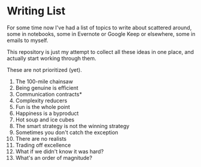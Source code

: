 Writing List
============

For some time now I've had a list of topics to write about scattered around,
some in notebooks, some in Evernote or Google Keep or elsewhere, some in emails
to myself.

This repository is just my attempt to collect all these ideas in one place, and
actually start working through them.

These are not prioritized (yet).

1. The 100-mile chainsaw
1. Being genuine is efficient
1. Communication contracts*
1. Complexity reducers
1. Fun is the whole point
1. Happiness is a byproduct
1. Hot soup and ice cubes
1. The smart strategy is not the winning strategy
1. Sometimes you don't catch the exception
1. There are no realists
1. Trading off excellence
1. What if we didn't know it was hard?
1. What's an order of magnitude?
